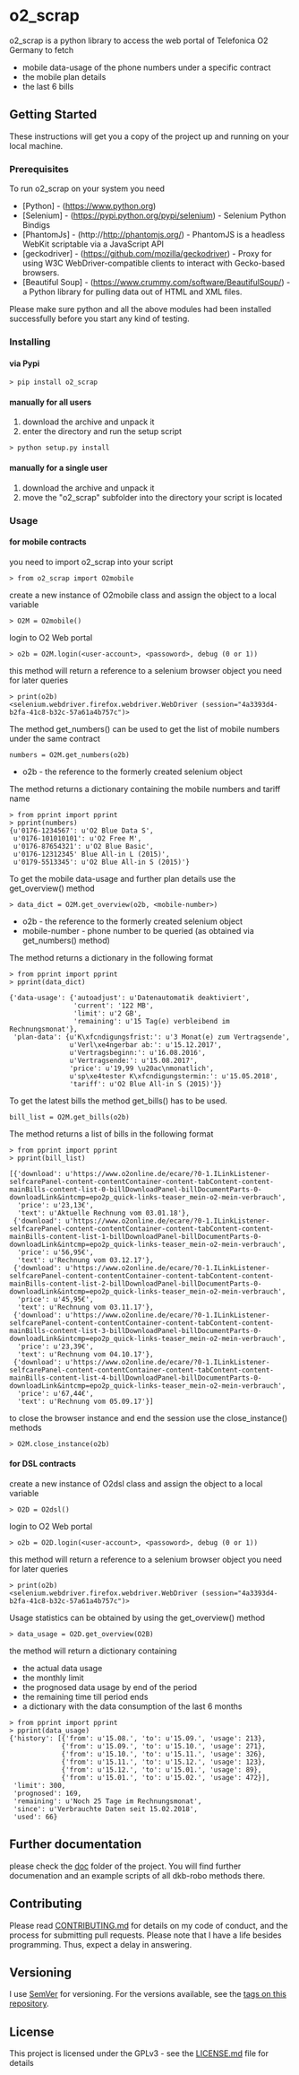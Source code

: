 # o2_scrap

o2_scrap is a python library to access the web portal of Telefonica O2 Germany to fetch 
- mobile data-usage of the phone numbers under a specific contract
- the mobile plan details
- the last 6 bills

## Getting Started

These instructions will get you a copy of the project up and running on your local machine.

### Prerequisites

To run o2_scrap on your system you need

* [Python] - (https://www.python.org)
* [Selenium] - (https://pypi.python.org/pypi/selenium) - Selenium Python Bindigs 
* [PhantomJs] - (http://http://phantomjs.org/) - PhantomJS is a headless WebKit scriptable via a JavaScript API  
* [geckodriver] - (https://github.com/mozilla/geckodriver) - Proxy for using W3C WebDriver-compatible clients to interact with Gecko-based browsers.
* [Beautiful Soup]  - (https://www.crummy.com/software/BeautifulSoup/) - a Python library for pulling data out of HTML and XML files.

Please make sure python and all the above modules had been installed successfully before you start any kind of testing.

### Installing

#### via Pypi
```
> pip install o2_scrap
```

#### manually for all users
1. download the archive and unpack it
2. enter the directory and run the setup script
```
> python setup.py install
```

#### manually for a single user
1. download the archive and unpack it
2. move the "o2_scrap" subfolder into the directory your script is located

### Usage
#### for mobile contracts
you need to import o2_scrap into your script
```
> from o2_scrap import O2mobile
``` 

create a new instance of O2mobile class and assign the object to a local variable
```
> O2M = O2mobile()
```

login to O2 Web portal

```
> o2b = O2M.login(<user-account>, <passoword>, debug (0 or 1))
```

this method will return a reference to a selenium browser object you need for later queries
```
> print(o2b)
<selenium.webdriver.firefox.webdriver.WebDriver (session="4a3393d4-b2fa-41c8-b32c-57a61a4b757c")>
```    

The method get_numbers() can be used to get the list of mobile numbers under the same contract 
```
numbers = O2M.get_numbers(o2b)
```
* o2b - the reference to the formerly created selenium object

The method returns a dictionary containing the mobile numbers and tariff name
```
> from pprint import pprint
> pprint(numbers)
{u'0176-1234567': u'O2 Blue Data S',
 u'0176-101010101': u'O2 Free M',
 u'0176-87654321': u'O2 Blue Basic',
 u'0176-12312345' Blue All-in L (2015)',
 u'0179-5513345': u'O2 Blue All-in S (2015)'}
```

To get the mobile data-usage and further plan details use the get_overview() method 
```
> data_dict = O2M.get_overview(o2b, <mobile-number>)
```
* o2b - the reference to the formerly created selenium object
* mobile-number - phone number to be queried (as obtained via get_numbers() method)

The method returns a dictionary in the following format
```
> from pprint import pprint
> pprint(data_dict)

{'data-usage': {'autoadjust': u'Datenautomatik deaktiviert',
                'current': '122 MB',
                'limit': u'2 GB',
                'remaining': u'15 Tag(e) verbleibend im Rechnungsmonat'},
 'plan-data': {u'K\xfcndigungsfrist:': u'3 Monat(e) zum Vertragsende',
               u'Verl\xe4ngerbar ab:': u'15.12.2017',
               u'Vertragsbeginn:': u'16.08.2016',
               u'Vertragsende:': u'15.08.2017',
               'price': u'19,99 \u20ac\nmonatlich',
               u'sp\xe4tester K\xfcndigungstermin:': u'15.05.2018',
               'tariff': u'O2 Blue All-in S (2015)'}}
```

To get the latest bills the method get_bills() has to be used.
```
bill_list = O2M.get_bills(o2b)
```
The method returns a list of bills in the following format
```
> from pprint import pprint
> pprint(bill_list)

[{'download': u'https://www.o2online.de/ecare/?0-1.ILinkListener-selfcarePanel-content-contentContainer-content-tabContent-content-mainBills-content-list-0-billDownloadPanel-billDocumentParts-0-downloadLink&intcmp=epo2p_quick-links-teaser_mein-o2-mein-verbrauch',
  'price': u'23,13€',
  'text': u'Aktuelle Rechnung vom 03.01.18'},
 {'download': u'https://www.o2online.de/ecare/?0-1.ILinkListener-selfcarePanel-content-contentContainer-content-tabContent-content-mainBills-content-list-1-billDownloadPanel-billDocumentParts-0-downloadLink&intcmp=epo2p_quick-links-teaser_mein-o2-mein-verbrauch',
  'price': u'56,95€',
  'text': u'Rechnung vom 03.12.17'},
 {'download': u'https://www.o2online.de/ecare/?0-1.ILinkListener-selfcarePanel-content-contentContainer-content-tabContent-content-mainBills-content-list-2-billDownloadPanel-billDocumentParts-0-downloadLink&intcmp=epo2p_quick-links-teaser_mein-o2-mein-verbrauch',
  'price': u'45,95€',
  'text': u'Rechnung vom 03.11.17'},
 {'download': u'https://www.o2online.de/ecare/?0-1.ILinkListener-selfcarePanel-content-contentContainer-content-tabContent-content-mainBills-content-list-3-billDownloadPanel-billDocumentParts-0-downloadLink&intcmp=epo2p_quick-links-teaser_mein-o2-mein-verbrauch',
  'price': u'23,39€',
  'text': u'Rechnung vom 04.10.17'},
 {'download': u'https://www.o2online.de/ecare/?0-1.ILinkListener-selfcarePanel-content-contentContainer-content-tabContent-content-mainBills-content-list-4-billDownloadPanel-billDocumentParts-0-downloadLink&intcmp=epo2p_quick-links-teaser_mein-o2-mein-verbrauch',
  'price': u'67,44€',
  'text': u'Rechnung vom 05.09.17'}]
```

to close the browser instance and end the session use the close_instance() methods
```
> O2M.close_instance(o2b)
```

#### for DSL contracts

create a new instance of O2dsl class and assign the object to a local variable
```
> O2D = O2dsl()
```

login to O2 Web portal

```
> o2b = O2D.login(<user-account>, <passoword>, debug (0 or 1))
```

this method will return a reference to a selenium browser object you need for later queries
```
> print(o2b)
<selenium.webdriver.firefox.webdriver.WebDriver (session="4a3393d4-b2fa-41c8-b32c-57a61a4b757c")>
```    

Usage statistics can be obtained by using the get_overview() method
```
> data_usage = O2D.get_overview(O2B)
```
the method will return a dictionary containing
- the actual data usage
- the monthly limit
- the prognosed data usage by end of the period
- the remaining time till period ends
- a dictionary with the data consumption of the last 6 months

```
> from pprint import pprint
> pprint(data_usage)
{'history': [{'from': u'15.08.', 'to': u'15.09.', 'usage': 213},
             {'from': u'15.09.', 'to': u'15.10.', 'usage': 271},
             {'from': u'15.10.', 'to': u'15.11.', 'usage': 326},
             {'from': u'15.11.', 'to': u'15.12.', 'usage': 123},
             {'from': u'15.12.', 'to': u'15.01.', 'usage': 89},
             {'from': u'15.01.', 'to': u'15.02.', 'usage': 472}],
 'limit': 300,
 'prognosed': 169,
 'remaining': u'Noch 25 Tage im Rechnungsmonat',
 'since': u'Verbrauchte Daten seit 15.02.2018',
 'used': 66}
 ```

## Further documentation
please check the [doc](https://github.com/grindsa/dkb-robo/tree/master/doc) folder of the project. You will find further documenation and an example scripts of all dkb-robo methods there.

## Contributing

Please read [CONTRIBUTING.md](https://github.com/grindsa/o2_scrap/blob/master/CONTRIBUTING.md) for details on my code of conduct, and the process for submitting pull requests.
Please note that I have a life besides programming. Thus, expect a delay in answering.

## Versioning

I use [SemVer](http://semver.org/) for versioning. For the versions available, see the [tags on this repository](https://github.com/grindsa/dkb-robo/tags). 

## License

This project is licensed under the GPLv3 - see the [LICENSE.md](https://github.com/grindsa/o2_scrap/blob/master/LICENSE) file for details